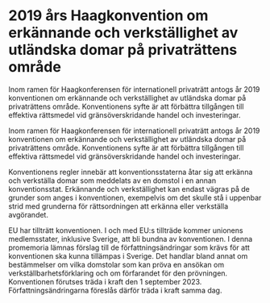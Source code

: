 # 2019 års Haagkonvention om erkännande och verkställighet av utländska domar på privaträttens område

Inom ramen för Haagkonferensen för internationell privaträtt antogs år 2019 konventionen om erkännande och verkställighet av utländska domar på privaträttens område. Konventionens syfte är att förbättra tillgången till effektiva rättsmedel vid gränsöverskridande handel och investeringar.

Inom ramen för Haagkonferensen för internationell privaträtt antogs år 2019 konventionen om erkännande och verkställighet av utländska domar på privaträttens område. Konventionens syfte är att förbättra tillgången till effektiva rättsmedel vid gränsöverskridande handel och investeringar.

Konventionens regler innebär att konventionsstaterna åtar sig att erkänna och verkställa domar som meddelats av en domstol i en annan konventionsstat. Erkännande och verkställighet kan endast vägras på de grunder som anges i konventionen, exempelvis om det skulle stå i uppenbar strid med grunderna för rättsordningen att erkänna eller verkställa avgörandet.

EU har tillträtt konventionen. I och med EU:s tillträde kommer unionens medlemsstater, inklusive Sverige, att bli bundna av konventionen. I denna promemoria lämnas förslag till de författningsändringar som krävs för att konventionen ska kunna tillämpas i Sverige. Det handlar bland annat om bestämmelser om vilka domstolar som kan pröva en ansökan om verkställbarhetsförklaring och om förfarandet för den prövningen. Konventionen förutses träda i kraft den 1 september 2023. Författningsändringarna föreslås därför träda i kraft samma dag.

